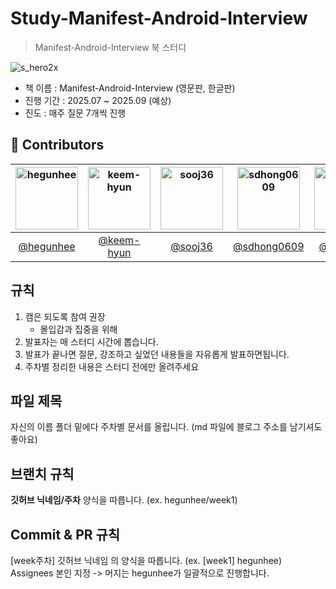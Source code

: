 # Study-Manifest-Android-Interview
> Manifest-Android-Interview 북 스터디

![s_hero2x](https://github.com/user-attachments/assets/e0f3cc68-f526-488b-aae2-b7ecfc5cce46)

- 책 이름 : Manifest-Android-Interview (영문판, 한글판)
- 진행 기간 : 2025.07 ~ 2025.09 (예상)
- 진도 : 매주 질문 7개씩 진행  

## 🙌 Contributors
| [<img src="https://github.com/hegunhee.png" width="100px;" alt="hegunhee"/>](https://github.com/hegunhee) | [<img src="https://github.com/keem-hyun.png" width="100px;" alt="keem-hyun"/>](https://github.com/keem-hyun) | [<img src="https://github.com/sooj36.png" width="100px;" alt="sooj36"/>](https://github.com/sooj36) | [<img src="https://github.com/sdhong0609.png" width="100px;" alt="sdhong0609"/>](https://github.com/sdhong0609) | [<img src="https://github.com/vmkmym.png" width="100px;" alt="vmkmym"/>](https://github.com/vmkmym) |
|:--:|:--:|:--:|:--:|:--:|
| [@hegunhee](https://github.com/hegunhee) | [@keem-hyun](https://github.com/keem-hyun) | [@sooj36](https://github.com/sooj36) | [@sdhong0609](https://github.com/sdhong0609) | [@vmkmym](https://github.com/vmkmym) |

## 규칙
1. 캠은 되도록 참여 권장
   - 몰입감과 집중을 위해
2. 발표자는 매 스터디 시간에 뽑습니다.
3. 발표가 끝나면 질문, 강조하고 싶었던 내용들을 자유롭게 발표하면됩니다.
4. 주차별 정리한 내용은 스터디 전에만 올려주세요

## 파일 제목
자신의 이름 폴더 밑에다 주차별 문서를 올립니다. (md 파일에 블로그 주소를 남기셔도 좋아요)

## 브랜치 규칙
**깃허브 닉네임/주차** 양식을 따릅니다. 
(ex. hegunhee/week1) 

## Commit & PR 규칙
[week주차] 깃허브 닉네임 의 양식을 따릅니다.
(ex. [week1] hegunhee)
Assignees 본인 지정 -> 머지는 hegunhee가 일괄적으로 진행합니다.

